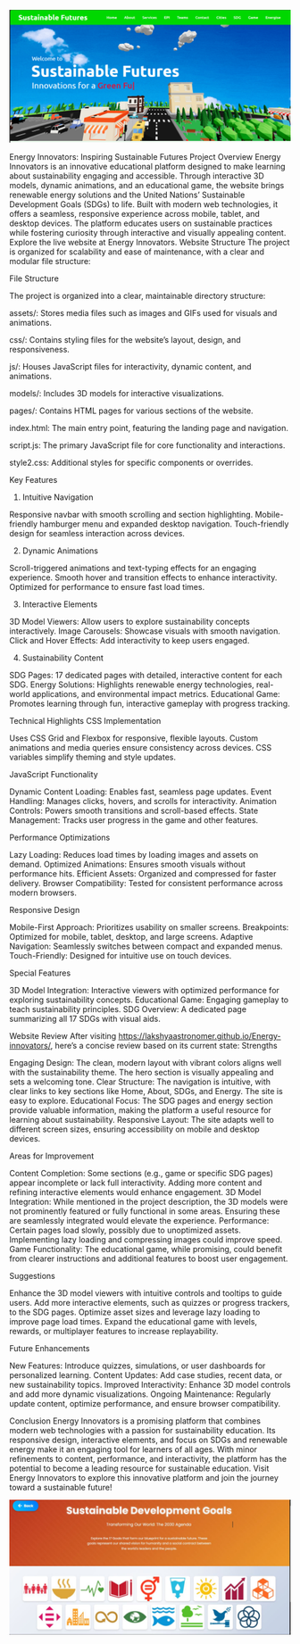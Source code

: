 ![image alt](https://github.com/lakshyaastronomer/Energy-innovators/blob/f07467c8ec46a6c4aae5b138498376b437a9bf6c/2025-08-26.png)

Energy Innovators: Inspiring Sustainable Futures
Project Overview
Energy Innovators is an innovative educational platform designed to make learning about sustainability engaging and accessible. Through interactive 3D models, dynamic animations, and an educational game, the website brings renewable energy solutions and the United Nations’ Sustainable Development Goals (SDGs) to life. Built with modern web technologies, it offers a seamless, responsive experience across mobile, tablet, and desktop devices. The platform educates users on sustainable practices while fostering curiosity through interactive and visually appealing content.
Explore the live website at Energy Innovators.
Website Structure
The project is organized for scalability and ease of maintenance, with a clear and modular file structure:

File Structure

The project is organized into a clear, maintainable directory structure:





assets/: Stores media files such as images and GIFs used for visuals and animations.



css/: Contains styling files for the website’s layout, design, and responsiveness.



js/: Houses JavaScript files for interactivity, dynamic content, and animations.



models/: Includes 3D models for interactive visualizations.



pages/: Contains HTML pages for various sections of the website.



index.html: The main entry point, featuring the landing page and navigation.



script.js: The primary JavaScript file for core functionality and interactions.



style2.css: Additional styles for specific components or overrides.


Key Features
1. Intuitive Navigation

Responsive navbar with smooth scrolling and section highlighting.
Mobile-friendly hamburger menu and expanded desktop navigation.
Touch-friendly design for seamless interaction across devices.

2. Dynamic Animations

Scroll-triggered animations and text-typing effects for an engaging experience.
Smooth hover and transition effects to enhance interactivity.
Optimized for performance to ensure fast load times.

3. Interactive Elements

3D Model Viewers: Allow users to explore sustainability concepts interactively.
Image Carousels: Showcase visuals with smooth navigation.
Click and Hover Effects: Add interactivity to keep users engaged.

4. Sustainability Content

SDG Pages: 17 dedicated pages with detailed, interactive content for each SDG.
Energy Solutions: Highlights renewable energy technologies, real-world applications, and environmental impact metrics.
Educational Game: Promotes learning through fun, interactive gameplay with progress tracking.

Technical Highlights
CSS Implementation

Uses CSS Grid and Flexbox for responsive, flexible layouts.
Custom animations and media queries ensure consistency across devices.
CSS variables simplify theming and style updates.

JavaScript Functionality

Dynamic Content Loading: Enables fast, seamless page updates.
Event Handling: Manages clicks, hovers, and scrolls for interactivity.
Animation Controls: Powers smooth transitions and scroll-based effects.
State Management: Tracks user progress in the game and other features.

Performance Optimizations

Lazy Loading: Reduces load times by loading images and assets on demand.
Optimized Animations: Ensures smooth visuals without performance hits.
Efficient Assets: Organized and compressed for faster delivery.
Browser Compatibility: Tested for consistent performance across modern browsers.

Responsive Design

Mobile-First Approach: Prioritizes usability on smaller screens.
Breakpoints: Optimized for mobile, tablet, desktop, and large screens.
Adaptive Navigation: Seamlessly switches between compact and expanded menus.
Touch-Friendly: Designed for intuitive use on touch devices.

Special Features

3D Model Integration: Interactive viewers with optimized performance for exploring sustainability concepts.
Educational Game: Engaging gameplay to teach sustainability principles.
SDG Overview: A dedicated page summarizing all 17 SDGs with visual aids.

Website Review
After visiting https://lakshyaastronomer.github.io/Energy-innovators/, here’s a concise review based on its current state:
Strengths

Engaging Design: The clean, modern layout with vibrant colors aligns well with the sustainability theme. The hero section is visually appealing and sets a welcoming tone.
Clear Structure: The navigation is intuitive, with clear links to key sections like Home, About, SDGs, and Energy. The site is easy to explore.
Educational Focus: The SDG pages and energy section provide valuable information, making the platform a useful resource for learning about sustainability.
Responsive Layout: The site adapts well to different screen sizes, ensuring accessibility on mobile and desktop devices.

Areas for Improvement

Content Completion: Some sections (e.g., game or specific SDG pages) appear incomplete or lack full interactivity. Adding more content and refining interactive elements would enhance engagement.
3D Model Integration: While mentioned in the project description, the 3D models were not prominently featured or fully functional in some areas. Ensuring these are seamlessly integrated would elevate the experience.
Performance: Certain pages load slowly, possibly due to unoptimized assets. Implementing lazy loading and compressing images could improve speed.
Game Functionality: The educational game, while promising, could benefit from clearer instructions and additional features to boost user engagement.

Suggestions

Enhance the 3D model viewers with intuitive controls and tooltips to guide users.
Add more interactive elements, such as quizzes or progress trackers, to the SDG pages.
Optimize asset sizes and leverage lazy loading to improve page load times.
Expand the educational game with levels, rewards, or multiplayer features to increase replayability.

Future Enhancements

New Features: Introduce quizzes, simulations, or user dashboards for personalized learning.
Content Updates: Add case studies, recent data, or new sustainability topics.
Improved Interactivity: Enhance 3D model controls and add more dynamic visualizations.
Ongoing Maintenance: Regularly update content, optimize performance, and ensure browser compatibility.

Conclusion
Energy Innovators is a promising platform that combines modern web technologies with a passion for sustainability education. Its responsive design, interactive elements, and focus on SDGs and renewable energy make it an engaging tool for learners of all ages. With minor refinements to content, performance, and interactivity, the platform has the potential to become a leading resource for sustainable education.
Visit Energy Innovators to explore this innovative platform and join the journey toward a sustainable future!

![image alt](https://github.com/lakshyaastronomer/Energy-innovators/blob/fb921ade620b88d7ffb19f1bd22e339f39047394/123.JPG)
